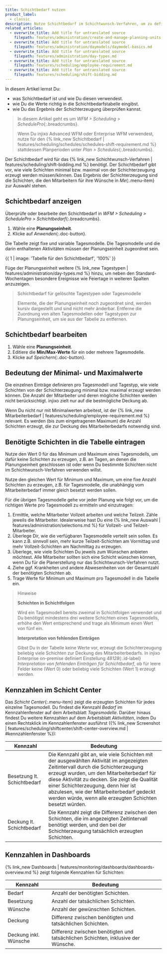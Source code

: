 ```yaml
---
title: Schichtbedarf nutzen
product_label:
  - classic
description: Nutze Schichtbedarf im Schichtwunsch-Verfahren, um zu definieren, wie viele Schichten erzeugt werden. Diese stehen dann in injixo Me zum Wünschen zur Verfügung.
related_articles:
  - overwrite_title: Add title for untranslated source
    filepath: features/administration/create-and-manage-planning-units.md
  - overwrite_title: Add title for untranslated source
    filepath: features/administration/daymodels/daymodel-basics.md
  - overwrite_title: Add title for untranslated source
    filepath: features/administration/day-types.md
  - overwrite_title: Add title for untranslated source
    filepath: features/scheduling/employee-requirement.md
  - overwrite_title: Add title for untranslated source
    filepath: features/scheduling/shift-bidding.md
---
```


In diesem Artikel lernst Du:
* was Schichtbedarf ist und wie Du diesen verwendest.
* wie Du die Werte richtig in die Schichtbedarfstabelle eingibst.
* wie Du das Ergebnis der Schichterzeugung überprüfen kannst.  

> In diesem Artikel geht es um *WFM > Scheduling > SchedulePro*{:.breadcrumbs}.
>
> Wenn Du injixo Advanced WFM oder Enterprise WFM verwendest, nutze für den {% link_new Schichtbedarf | features/scheduling/schedules/schedules-shift-requirement.md %} stattdessen Planperioden unter *Plan > Schedules*{:.breadcrumbs}.  


Der Schichtbedarf wird für das {% link_new Schichtwunsch-Verfahren | features/scheduling/shift-bidding.md %} benötigt. Der Schichtbedarf gibt vor, wie viele Schichten minimal bzw. maximal von der Schichterzeugung erzeugt werden müssen/können. Das Ergebnis der Schichterzeugung sind die Schichten, die den Mitarbeitern für ihre Wünsche in *Me*{:.menu-item} zur Auswahl stehen.

## Schichtbedarf anzeigen

Überprüfe oder bearbeite den Schichtbedarf in *WFM > Scheduling > SchedulePro > Schichtbedarf*{:.breadcrumbs}.

1. Wähle eine **Planungseinheit**.
2. Klicke auf *Anwenden*{:.doc-button}.

Die Tabelle zeigt fixe und variable Tagesmodelle. Die Tagesmodelle und die darin enthaltenen Aktivitäten müssen der Planungseinheit zugeordnet sein.

{{ 1 | image: 'Tabelle für den Schichtbedarf', '100%' }}

Füge der Planungseinheit weitere {% link_new Tagestypen | features/administration/day-types.md %} hinzu, um neben den Standard-Wochentagen besondere Ereignisse wie Feiertage in weiteren Spalten anzuzeigen.  

> Schichtbedarf für gelöschte Tagestypen oder Tagesmodelle
>  
> Elemente, die der Planungseinheit noch zugeordnet sind, werden kursiv dargestellt und sind nicht mehr änderbar. Entferne die Zuordnung von alten Tagesmodellen oder Tagestypen zur Planungseinheit, um sie aus der Tabelle zu entfernen.

## Schichtbedarf bearbeiten

1. Wähle eine **Planungseinheit**.
2. Editiere die **Min/Max-Werte** für ein oder mehrere Tagesmodelle.
3. Klicke auf *Speichern*{:.doc-button}.

## Bedeutung der Minimal- und Maximalwerte

Die einzelnen Einträge definieren pro Tagesmodell und Tagestyp, wie viele Schichten von der Schichterzeugung minimal bzw. maximal erzeugt werden können. Die Anzahl der Mitarbeiter und deren mögliche Schichten werden nicht berücksichtigt. injixo zielt nur auf die bestmögliche Deckung ab.

Wenn Du nicht nur mit Minimalwerten arbeitest, ist der {% link_new Mitarbeiterbedarf | features/scheduling/employee-requirement.md %} relevant. Es werden (bis zum eingetragenen Maximum) die Anzahl Schichten erzeugt, die zur Deckung des Mitarbeiterbedarfs notwendig sind.

## Benötigte Schichten in die Tabelle eintragen

Nutze den Wert 0 für das Minimum und Maximum eines Tagesmodells, um dafür keine Schichten zu erzeugen, z.B. an Tagen, an denen die Planungseinheit geschlossen ist oder wenn Du bestimmte Schichten nicht im Schichtwunsch-Verfahren verwenden willst.

Nutze den gleichen Wert für Minimum und Maximum, um eine fixe Anzahl Schichten zu erzeugen, z.B. für Tagesmodelle, die unabhängig vom Mitarbeiterbedarf immer gleich besetzt werden sollen.

Für die übrigen Tagesmodelle gehe vor jeder Planung wie folgt vor, um die richtigen Werte pro Tagesmodell zu ermitteln und einzutragen:  

1. Ermittle, welche Mitarbeiter Vollzeit arbeiten und welche Teilzeit. Zähle jeweils die Mitarbeiter. Idealerweise hast Du eine {% link_new Auswahl | features/administration/selections.md %} für Vollzeit- und Teilzeit-Mitarbeiter.
2. Überlege Dir, wie die verfügbaren Tagesmodelle verteilt sein sollen. Es kann z.B. sinnvoll sein, mehr kurze Teilzeit-Schichten am Vormittag und mehr Vollzeit-Schichten am Nachmittag zu erzeugen.
3. Überlege, wie viele Schichten Du jeweils zum Wünschen anbieten möchtest. Alle Mitarbeiter sollten sich eine Schicht wünschen können, wenn Du für die Planerstellung nur das Schichtwunsch-Verfahren nutzt.
4. Ziehe ggf. Krankheiten und andere Abwesenheiten von der Gesamtzahl der benötigten Schichten ab.
5. Trage Werte für Minimum und Maximum pro Tagesmodell in die Tabelle ein.

> Hinweise
>  
> **Schichten in Schichtfolgen**  
>  
> Wird ein Tagesmodell bereits zweimal in Schichtfolgen verwendet und Du benötigst mindestens drei weitere Schichten eines Tagesmodells, erhöhe den Wert entsprechend und trage als Minimum einen Wert von fünf ein.
>  
> **Interpretation von fehlenden Einträgen**  
>  
> Gibst Du in der Tabelle keine Werte vor, erzeugt die Schichterzeugung beliebig viele Schichten zur Deckung des Mitarbeiterbedarfs. In injixo Enterprise on-premise definiert Einstellung *48128*{:.id-label} *Interpretation von fehlenden Einträgen für Schichtbedarf*, ob für leere Felder keine (Wert 0) oder beliebig viele Schichten (Wert 1) erzeugt werden.

## Kennzahlen im Schicht Center

Das *Schicht Center*{:.menu-item} zeigt die erzeugten Schichten für jedes einzelne Tagesmodell. Du findest die Kennzahl *Bedarf* im Kennzahlenfenster auf dem Arbeitsblatt *Tagesmodelle*.
Darüber hinaus findest Du weitere Kennzahlen auf dem Arbeitsblatt *Aktivitäten*, indem Du einen Rechtsklick im Kennzahlenfenster ausführst ({% link_new Screenshot | features/scheduling/shiftcenter/shift-center-overview.md | #kennzahlenfenster %}):

Kennzahl                    | Bedeutung
--------------------------- | ------------------
Besetzung lt. Schichtbedarf | Die Kennzahl gibt an, wie viele Schichten mit der ausgewählten Aktivität im angezeigten Zeitintervall durch die Schichterzeugung erzeugt wurden, um den Mitarbeiterbedarf für diese Aktivität zu decken. Sie zeigt die Qualität einer Schichterzeugung, denn hier ist abzulesen, wie der Mitarbeiterbedarf gedeckt werden würde, wenn alle erzeugten Schichten besetzt würden.
Deckung lt. Schichtbedarf   | Die Kennzahl zeigt die Differenz zwischen den Schichten, die im angezeigten Zeitintervall benötigt werden, und den bei der Schichterzeugung tatsächlich erzeugten Schichten.

## Kennzahlen in Dashboards

{% link_new Dashboards | features/monitoring/dashboards/dashboards-overview.md %} zeigt folgende Kennzahlen für Schichten:  

Kennzahl                    | Bedeutung
--------------------------- | ------------------
Bedarf                      | Anzahl der benötigten Schichten.
Besetzung                   | Anzahl der tatsächlichen Schichten.
Wünsche                     | Anzahl der gewünschten Schichten.
Deckung                     | Differenz zwischen benötigten und tatsächlichen Schichten.
Deckung inkl. Wünsche       | Differenz zwischen benötigten und tatsächlichen Schichten, inklusive der Wünsche.
